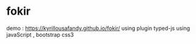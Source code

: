 # fokir
demo : https://kyrillousafandy.github.io/fokir/
using plugin typed-js 
using javaScript , bootstrap css3
